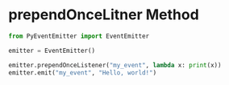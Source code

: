 # prependOnceLitner Method

```py
from PyEventEmitter import EventEmitter

emitter = EventEmitter()

emitter.prependOnceListener("my_event", lambda x: print(x))
emitter.emit("my_event", "Hello, world!")
```